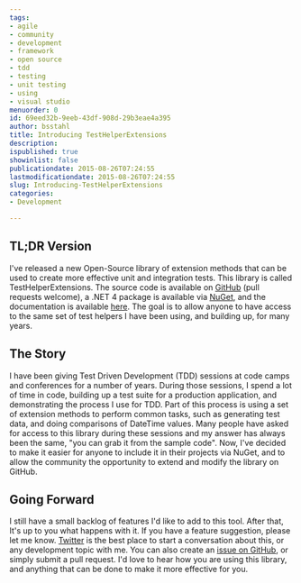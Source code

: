 ```yaml
---
tags:
- agile
- community
- development
- framework
- open source
- tdd
- testing
- unit testing
- using
- visual studio
menuorder: 0
id: 69eed32b-9eeb-43df-908d-29b3eae4a395
author: bsstahl
title: Introducing TestHelperExtensions
description: 
ispublished: true
showinlist: false
publicationdate: 2015-08-26T07:24:55
lastmodificationdate: 2015-08-26T07:24:55
slug: Introducing-TestHelperExtensions
categories:
- Development

---
```


## TL;DR Version

I've released a new Open-Source library of extension methods that can be used to create more effective unit and integration tests. This library is called TestHelperExtensions. The source code is available on [GitHub](http://github.com/bsstahl/testhelperextensions) (pull requests welcome), a .NET 4 package is available via [NuGet](http://www.nuget.org/packages/TestHelperExtensions/), and the documentation is available [here](http://testhelperextensions.cognitiveinheritance.com). The goal is to allow anyone to have access to the same set of test helpers I have been using, and building up, for many years.

## The Story

I have been giving Test Driven Development (TDD) sessions at code camps and conferences for a number of years. During those sessions, I spend a lot of time in code, building up a test suite for a production application, and demonstrating the process I use for TDD. Part of this process is using a set of extension methods to perform common tasks, such as generating test data, and doing comparisons of DateTime values. Many people have asked for access to this library during these sessions and my answer has always been the same, "you can grab it from the sample code". Now, I've decided to make it easier for anyone to include it in their projects via NuGet, and to allow the community the opportunity to extend and modify the library on GitHub.

## Going Forward

I still have a small backlog of features I'd like to add to this tool. After that, It's up to you what happens with it. If you have a feature suggestion, please let me know. [Twitter](http://twitter.com/bsstahl) is the best place to start a conversation about this, or any development topic with me. You can also create an [issue on GitHub](https://github.com/bsstahl/TestHelperExtensions/issues), or simply submit a pull request. I'd love to hear how you are using this library, and anything that can be done to make it more effective for you.

